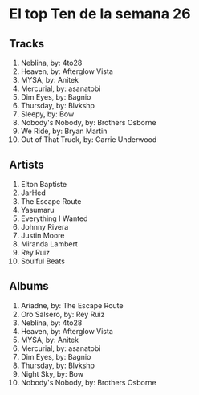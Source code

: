 # El top Ten de la semana 26

## Tracks
1. Neblina, by: 4to28
1. Heaven, by: Afterglow Vista
1. MYSA, by: Anitek
1. Mercurial, by: asanatobi
1. Dim Eyes, by: Bagnio
1. Thursday, by: Blvkshp
1. Sleepy, by: Bow
1. Nobody's Nobody, by: Brothers Osborne
1. We Ride, by: Bryan Martin
1. Out of That Truck, by: Carrie Underwood

## Artists
1. Elton Baptiste
1. JarHed
1. The Escape Route
1. Yasumaru
1. Everything I Wanted
1. Johnny Rivera
1. Justin Moore
1. Miranda Lambert
1. Rey Ruiz
1. Soulful Beats

## Albums
1. Ariadne, by: The Escape Route
1. Oro Salsero, by: Rey Ruiz
1. Neblina, by: 4to28
1. Heaven, by: Afterglow Vista
1. MYSA, by: Anitek
1. Mercurial, by: asanatobi
1. Dim Eyes, by: Bagnio
1. Thursday, by: Blvkshp
1. Night Sky, by: Bow
1. Nobody's Nobody, by: Brothers Osborne

